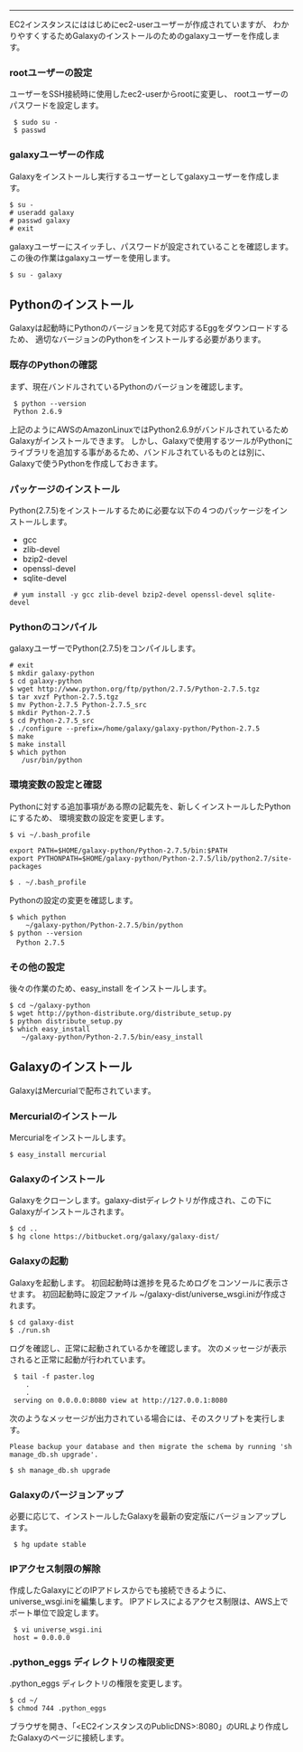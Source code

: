 ----------------

EC2インスタンスにははじめにec2-userユーザーが作成されていますが、 わかりやすくするためGalaxyのインストールのためのgalaxyユーザーを作成します。

### rootユーザーの設定

ユーザーをSSH接続時に使用したec2-userからrootに変更し、 rootユーザーのパスワードを設定します。

     $ sudo su -
     $ passwd

### galaxyユーザーの作成

Galaxyをインストールし実行するユーザーとしてgalaxyユーザーを作成します。

    $ su -
    # useradd galaxy
    # passwd galaxy
    # exit

galaxyユーザーにスイッチし、パスワードが設定されていることを確認します。 この後の作業はgalaxyユーザーを使用します。

    $ su - galaxy

Pythonのインストール
--------------------

Galaxyは起動時にPythonのバージョンを見て対応するEggをダウンロードするため、 適切なバージョンのPythonをインストールする必要があります。

### 既存のPythonの確認

まず、現在バンドルされているPythonのバージョンを確認します。

     $ python --version
     Python 2.6.9

上記のようにAWSのAmazonLinuxではPython2.6.9がバンドルされているためGalaxyがインストールできます。 しかし、Galaxyで使用するツールがPythonにライブラリを追加する事があるため、バンドルされているものとは別に、Galaxyで使うPythonを作成しておきます。

### パッケージのインストール

Python(2.7.5)をインストールするために必要な以下の４つのパッケージをインストールします。

-   gcc
-   zlib-devel
-   bzip2-devel
-   openssl-devel
-   sqlite-devel

<!-- -->

     # yum install -y gcc zlib-devel bzip2-devel openssl-devel sqlite-devel

### Pythonのコンパイル

galaxyユーザーでPython(2.7.5)をコンパイルします。

    # exit
    $ mkdir galaxy-python
    $ cd galaxy-python
    $ wget http://www.python.org/ftp/python/2.7.5/Python-2.7.5.tgz
    $ tar xvzf Python-2.7.5.tgz
    $ mv Python-2.7.5 Python-2.7.5_src
    $ mkdir Python-2.7.5
    $ cd Python-2.7.5_src
    $ ./configure --prefix=/home/galaxy/galaxy-python/Python-2.7.5
    $ make
    $ make install
    $ which python
       /usr/bin/python

### 環境変数の設定と確認

Pythonに対する追加事項がある際の記載先を、新しくインストールしたPythonにするため、 環境変数の設定を変更します。

    $ vi ~/.bash_profile

    export PATH=$HOME/galaxy-python/Python-2.7.5/bin:$PATH
    export PYTHONPATH=$HOME/galaxy-python/Python-2.7.5/lib/python2.7/site-packages

    $ . ~/.bash_profile

Pythonの設定の変更を確認します。

    $ which python
        ~/galaxy-python/Python-2.7.5/bin/python
    $ python --version
    　Python 2.7.5

### その他の設定

後々の作業のため、easy_install をインストールします。

    $ cd ~/galaxy-python
    $ wget http://python-distribute.org/distribute_setup.py
    $ python distribute_setup.py
    $ which easy_install
       ~/galaxy-python/Python-2.7.5/bin/easy_install

Galaxyのインストール
--------------------

GalaxyはMercurialで配布されています。

### Mercurialのインストール

Mercurialをインストールします。

    $ easy_install mercurial

### Galaxyのインストール

Galaxyをクローンします。galaxy-distディレクトリが作成され、この下にGalaxyがインストールされます。

    $ cd ..
    $ hg clone https://bitbucket.org/galaxy/galaxy-dist/

### Galaxyの起動

Galaxyを起動します。 初回起動時は進捗を見るためログをコンソールに表示させます。 初回起動時に設定ファイル ~/galaxy-dist/universe_wsgi.iniが作成されます。

    $ cd galaxy-dist
    $ ./run.sh

ログを確認し、正常に起動されているかを確認します。 次のメッセージが表示されると正常に起動が行われています。

     $ tail -f paster.log
        .
        .
     serving on 0.0.0.0:8080 view at http://127.0.0.1:8080

次のようなメッセージが出力されている場合には、そのスクリプトを実行します。

    Please backup your database and then migrate the schema by running 'sh manage_db.sh upgrade'.

    $ sh manage_db.sh upgrade

### Galaxyのバージョンアップ

必要に応じて、インストールしたGalaxyを最新の安定版にバージョンアップします。

     $ hg update stable

### IPアクセス制限の解除

作成したGalaxyにどのIPアドレスからでも接続できるように、universe_wsgi.iniを編集します。 IPアドレスによるアクセス制限は、AWS上でポート単位で設定します。

     $ vi universe_wsgi.ini
     host = 0.0.0.0

### .python_eggs ディレクトリの権限変更

.python_eggs ディレクトリの権限を変更します。

    $ cd ~/
    $ chmod 744 .python_eggs

ブラウザを開き、「<EC2インスタンスのPublicDNS>:8080」のURLより作成したGalaxyのページに接続します。